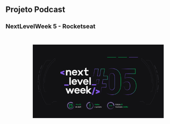 ## Projeto Podcast 

###  NextLevelWeek 5 - Rocketseat

<h1 align="center">
    <img alt="PlantManager" title="PlantManager" src="https://github.com/luanaAlm/podcast-nlw5/blob/main/public/nlw5.png?raw=true" height="200"  />
</h1>
